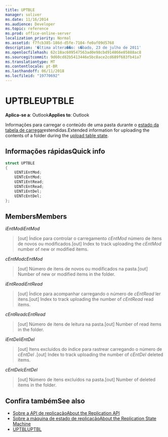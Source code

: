 ```yaml
---
title: UPTBLE
manager: soliver
ms.date: 11/16/2014
ms.audience: Developer
ms.topic: reference
ms.prod: office-online-server
localization_priority: Normal
ms.assetid: f7fcb385-186d-d5fe-7104-fe0af09d5768
description: '�ltima altera��o: s�bado, 23 de julho de 2011'
ms.openlocfilehash: 62c18ac609547563ad0e98cbd914866e05888ac8
ms.sourcegitcommit: 9d60cd82b5413446e5bc8ace2cd689f683fb41a7
ms.translationtype: MT
ms.contentlocale: pt-BR
ms.lasthandoff: 06/11/2018
ms.locfileid: "19770692"
---
```

# <a name="uptble"></a><span data-ttu-id="e2fb4-103">UPTBLE</span><span class="sxs-lookup"><span data-stu-id="e2fb4-103">UPTBLE</span></span>

<span data-ttu-id="e2fb4-104">**Aplica-se a**: Outlook</span><span class="sxs-lookup"><span data-stu-id="e2fb4-104">**Applies to**: Outlook</span></span> 
  
<span data-ttu-id="e2fb4-105">Informações para carregar o conteúdo de uma pasta durante o [estado da tabela de carregar](upload-table-state.md)estendidas.</span><span class="sxs-lookup"><span data-stu-id="e2fb4-105">Extended information for uploading the contents of a folder during the [upload table state](upload-table-state.md).</span></span>
  
## <a name="quick-info"></a><span data-ttu-id="e2fb4-106">Informações rápidas</span><span class="sxs-lookup"><span data-stu-id="e2fb4-106">Quick info</span></span>

```cpp
struct UPTBLE 
{ 
    UINTiEntMod; 
    UINTcEntMod; 
    UINTiEntRead; 
    UINTcEntRead; 
    UINTiEntDel; 
    UINTcEntDel; 
};
```

## <a name="members"></a><span data-ttu-id="e2fb4-107">Members</span><span class="sxs-lookup"><span data-stu-id="e2fb4-107">Members</span></span>

 <span data-ttu-id="e2fb4-108">_iEntMod_</span><span class="sxs-lookup"><span data-stu-id="e2fb4-108">_iEntMod_</span></span>
  
>  <span data-ttu-id="e2fb4-109">[out] Índice para controlar o carregamento _cEntMod_ número de itens de novos ou modificados.</span><span class="sxs-lookup"><span data-stu-id="e2fb4-109">[out] Index to track uploading the  _cEntMod_ number of new or modified items.</span></span> 
    
 <span data-ttu-id="e2fb4-110">_cEntMod_</span><span class="sxs-lookup"><span data-stu-id="e2fb4-110">_cEntMod_</span></span>
  
>  <span data-ttu-id="e2fb4-111">[out] Número de itens de novos ou modificados na pasta.</span><span class="sxs-lookup"><span data-stu-id="e2fb4-111">[out] Number of new or modified items in the folder.</span></span> 
    
 <span data-ttu-id="e2fb4-112">_iEntRead_</span><span class="sxs-lookup"><span data-stu-id="e2fb4-112">_iEntRead_</span></span>
  
>  <span data-ttu-id="e2fb4-113">[out] Índice para acompanhar carregando o número de _cEntRead_ ler itens.</span><span class="sxs-lookup"><span data-stu-id="e2fb4-113">[out] Index to track uploading the number of  _cEntRead_ read items.</span></span> 
    
 <span data-ttu-id="e2fb4-114">_cEntRead_</span><span class="sxs-lookup"><span data-stu-id="e2fb4-114">_cEntRead_</span></span>
  
>  <span data-ttu-id="e2fb4-115">[out] Número de itens de leitura na pasta.</span><span class="sxs-lookup"><span data-stu-id="e2fb4-115">[out] Number of read items in the folder.</span></span> 
    
 <span data-ttu-id="e2fb4-116">_iEntDel_</span><span class="sxs-lookup"><span data-stu-id="e2fb4-116">_iEntDel_</span></span>
  
>  <span data-ttu-id="e2fb4-117">[out] Itens excluídos do índice para rastrear carregando o número de _cEntDel_ .</span><span class="sxs-lookup"><span data-stu-id="e2fb4-117">[out] Index to track uploading the number of  _cEntDel_ deleted items.</span></span> 
    
 <span data-ttu-id="e2fb4-118">_cEntDel_</span><span class="sxs-lookup"><span data-stu-id="e2fb4-118">_cEntDel_</span></span>
  
>  <span data-ttu-id="e2fb4-119">[out] Número de itens excluídos na pasta.</span><span class="sxs-lookup"><span data-stu-id="e2fb4-119">[out] Number of deleted items in the folder.</span></span> 
    
## <a name="see-also"></a><span data-ttu-id="e2fb4-120">Confira também</span><span class="sxs-lookup"><span data-stu-id="e2fb4-120">See also</span></span>

- [<span data-ttu-id="e2fb4-121">Sobre a API de replicação</span><span class="sxs-lookup"><span data-stu-id="e2fb4-121">About the Replication API</span></span>](about-the-replication-api.md) 
- [<span data-ttu-id="e2fb4-122">Sobre a máquina de estado de replicação</span><span class="sxs-lookup"><span data-stu-id="e2fb4-122">About the Replication State Machine</span></span>](about-the-replication-state-machine.md)
- [<span data-ttu-id="e2fb4-123">UPTBL</span><span class="sxs-lookup"><span data-stu-id="e2fb4-123">UPTBL</span></span>](uptbl.md)

